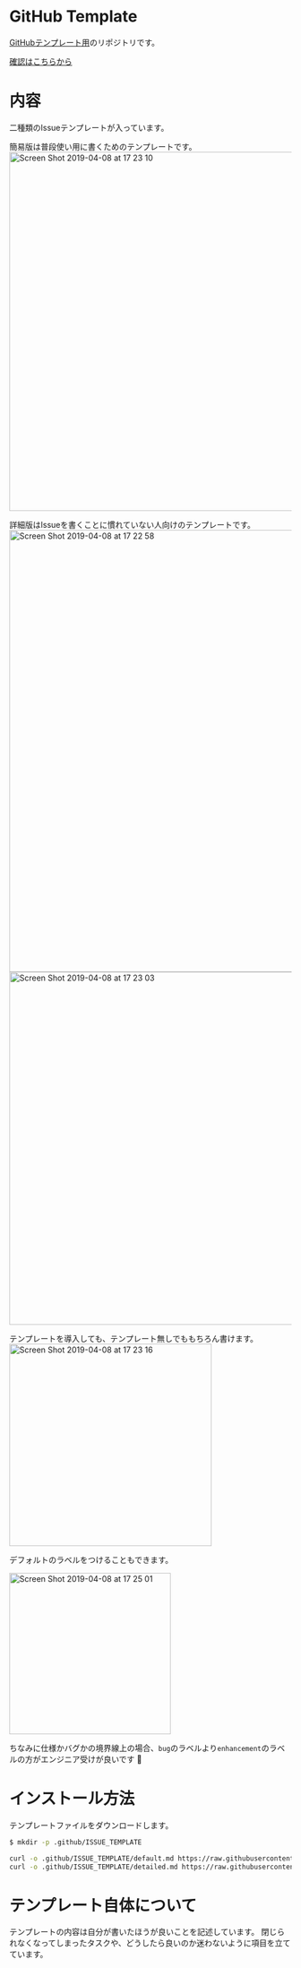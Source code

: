 # GitHub Template

[GitHubテンプレート用](https://help.github.com/en/articles/manually-creating-a-single-issue-template-for-your-repository)のリポジトリです。

[確認はこちらから](https://github.com/yousan/github_template/issues/new/choose)

# 内容
二種類のIssueテンプレートが入っています。

簡易版は普段使い用に書くためのテンプレートです。
<img width="641" alt="Screen Shot 2019-04-08 at 17 23 10" src="https://user-images.githubusercontent.com/561613/55709313-0671fe80-5a23-11e9-8230-c2cecc1d6e22.png">

詳細版はIssueを書くことに慣れていない人向けのテンプレートです。
<img width="789" alt="Screen Shot 2019-04-08 at 17 22 58" src="https://user-images.githubusercontent.com/561613/55709315-0671fe80-5a23-11e9-8f8b-652ed116bb3c.png">
<img width="630" alt="Screen Shot 2019-04-08 at 17 23 03" src="https://user-images.githubusercontent.com/561613/55709314-0671fe80-5a23-11e9-957e-89467a41e7cc.png">

テンプレートを導入しても、テンプレート無しでももちろん書けます。
<img width="361" alt="Screen Shot 2019-04-08 at 17 23 16" src="https://user-images.githubusercontent.com/561613/55709310-0671fe80-5a23-11e9-91a4-7e0476d37e3e.png">

デフォルトのラベルをつけることもできます。

<img width="288" alt="Screen Shot 2019-04-08 at 17 25 01" src="https://user-images.githubusercontent.com/561613/55709783-08888d00-5a24-11e9-8986-dc56a5b41b21.png">

ちなみに仕様かバグかの境界線上の場合、`bug`のラベルより`enhancement`のラベルの方がエンジニア受けが良いです 👼

# インストール方法
テンプレートファイルをダウンロードします。

```bash
$ mkdir -p .github/ISSUE_TEMPLATE

curl -o .github/ISSUE_TEMPLATE/default.md https://raw.githubusercontent.com/yousan/github_template/master/.github/ISSUE_TEMPLATE/default.md
curl -o .github/ISSUE_TEMPLATE/detailed.md https://raw.githubusercontent.com/yousan/github_template/master/.github/ISSUE_TEMPLATE/detailed.md
```

# テンプレート自体について
テンプレートの内容は自分が書いたほうが良いことを記述しています。
閉じられなくなってしまったタスクや、どうしたら良いのか迷わないように項目を立てています。
